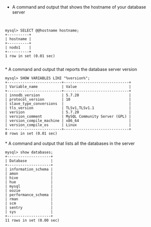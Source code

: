 * A command and output that shows the hostname of your database server
<br>
<code>
mysql> SELECT @@hostname hostname;
+----------+
| hostname |
+----------+
| nodo1    |
+----------+
1 row in set (0.01 sec)
<br>
</code>
* A command and output that reports the database server version
<br>
<code>
mysql> SHOW VARIABLES LIKE "%version%";
+-------------------------+------------------------------+
| Variable_name           | Value                        |
+-------------------------+------------------------------+
| innodb_version          | 5.7.20                       |
| protocol_version        | 10                           |
| slave_type_conversions  |                              |
| tls_version             | TLSv1,TLSv1.1                |
| version                 | 5.7.20                       |
| version_comment         | MySQL Community Server (GPL) |
| version_compile_machine | x86_64                       |
| version_compile_os      | Linux                        |
+-------------------------+------------------------------+
8 rows in set (0.01 sec)
</code>
<br>
* A command and output that lists all the databases in the server
<br>
<code>
mysql> show databases;
+--------------------+
| Database           |
+--------------------+
| information_schema |
| amon               |
| hive               |
| hue                |
| mysql              |
| oozie              |
| performance_schema |
| rman               |
| scm                |
| sentry             |
| sys                |
+--------------------+
11 rows in set (0.00 sec)
</code>
